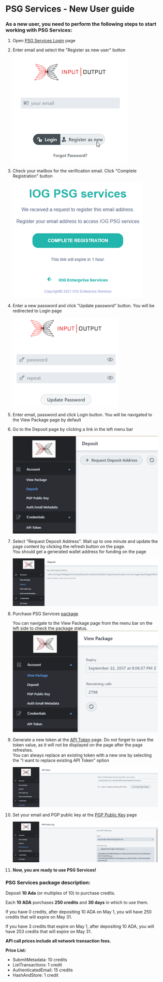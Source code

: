 # PSG Services - New User guide

### As a new user, you need to perform the following steps to start working with PSG Services:

1. Open [PSG Services Login](https://psg.iog.services/) page
2. Enter email and select the "Register as new user" button  
   
   ![RequestDeposit](./pictures/login_page.png)
3. Check your mailbox for the verification email. Click "Complete Registration" button  
   
   ![RequestDeposit](./pictures/user_registration.png)
4. Enter a new password and click "Update password" button. You will be redirected to Login page
   
   ![RequestDeposit](./pictures/finish_registration.png)
5. Enter email, password and click Login button. You will be navigated to the View Package page by default
6. Go to the Deposit page by clicking a link in the left menu bar  
   
   ![RequestDeposit](./pictures/request-address.png)

7. Select "Request Deposit Address". Wait up to one minute and update the page content by clicking the refresh button on the page.  
   You should get a generated wallet address for funding on the page  
   
   ![AddressAdded](./pictures/address-added.png)
   
8. Purchase PSG Services [package](#psg-services-package-description)

   You can navigate to the View Package page from the menu bar on the left side to check the package status.  
   ![PackagePurchased](./pictures/package-purchased.png)


9. Generate a new token at the [API Token](https://psg.iog.services/apitokens) page. Do not forget to save the token value, as it will not be displayed on the page after the page refreshes.  
    You can always replace an existing token with a new one by selecting the "I want to replace existing API Token" option  
   
    ![GeneratedToken](./pictures/generated-token.png)


10. Set your email and PGP public key at the [PGP Public Key](https://psg.iog.services/pgppublickey) page  
    
    ![KeySet](./pictures/key-set.png)

11. **Now, you are ready to use PSG Services!**

### PSG Services package description:
Deposit **10 Ada** (or multiples of 10) to purchase credits.

Each **10 ADA** purchases **250 credits** and **30 days** in which to use them.

If you have 0 credits, after depositing 10 ADA on May 1, you will have 250 credits that will expire on May 31.

If you have 3 credits that expire on May 1, after depositing 10 ADA, you will have 253 credits that will expire on May 31.

**API call prices include all network transaction fees.**

**Price List:**

- SubmitMetadata: 10 credits
- ListTransactions: 1 credit
- AuthenticatedEmail: 15 credits
- HashAndStore: 1 credit